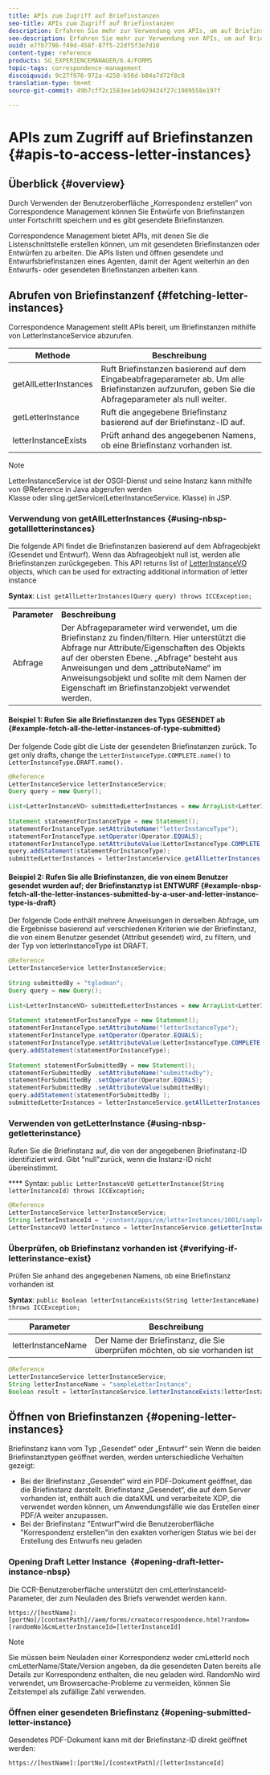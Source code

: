 ```yaml
---
title: APIs zum Zugriff auf Briefinstanzen
seo-title: APIs zum Zugriff auf Briefinstanzen
description: Erfahren Sie mehr zur Verwendung von APIs, um auf Briefinstanzen zuzugreifen.
seo-description: Erfahren Sie mehr zur Verwendung von APIs, um auf Briefinstanzen zuzugreifen.
uuid: e7fb7798-f49d-458f-87f5-22df5f3e7d10
content-type: reference
products: SG_EXPERIENCEMANAGER/6.4/FORMS
topic-tags: correspondence-management
discoiquuid: 9c27f976-972a-4250-b56d-b84a7d72f8c8
translation-type: tm+mt
source-git-commit: 49b7cff2c1583ee1eb929434f27c1989558e197f

---
```



# APIs zum Zugriff auf Briefinstanzen {#apis-to-access-letter-instances}

## Überblick {#overview}

Durch Verwenden der Benutzeroberfläche „Korrespondenz erstellen“ von Correspondence Management können Sie Entwürfe von Briefinstanzen unter Fortschritt speichern und es gibt gesendete Briefinstanzen.

Correspondence Management bietet APIs, mit denen Sie die Listenschnittstelle erstellen können, um mit gesendeten Briefinstanzen oder Entwürfen zu arbeiten. Die APIs listen und öffnen gesendete und Entwurfsbriefinstanzen eines Agenten, damit der Agent weiterhin an den Entwurfs- oder gesendeten Briefinstanzen arbeiten kann.

## Abrufen von Briefinstanzenf {#fetching-letter-instances}

Correspondence Management stellt APIs bereit, um Briefinstanzen mithilfe von LetterInstanceService abzurufen.

| Methode | Beschreibung |
|--- |--- |
| getAllLetterInstances | Ruft Briefinstanzen basierend auf dem Eingabeabfrageparameter ab. Um alle Briefinstanzen aufzurufen, geben Sie die Abfrageparameter als null weiter. |
| getLetterInstance | Ruft die angegebene Briefinstanz basierend auf der Briefinstanz-ID auf. |
| letterInstanceExists | Prüft anhand des angegebenen Namens, ob eine Briefinstanz vorhanden ist. |

>[!NOTE]
>
>LetterInstanceService ist der OSGI-Dienst und seine Instanz kann mithilfe von @Reference in Java abgerufen werden\
>Klasse oder sling.getService(LetterInstanceService. Klasse) in JSP.

### Verwendung von getAllLetterInstances {#using-nbsp-getallletterinstances}

Die folgende API findet die Briefinstanzen basierend auf dem Abfrageobjekt (Gesendet und Entwurf). Wenn das Abfrageobjekt null ist, werden alle Briefinstanzen zurückgegeben. This API returns list of [LetterInstanceVO](https://helpx.adobe.com/aem-forms/6-2/javadocs/com/adobe/icc/dbforms/obj/LetterInstanceVO.html) objects, which can be used for extracting additional information of letter instance

**Syntax**: `List getAllLetterInstances(Query query) throws ICCException;`

<table> 
 <tbody> 
  <tr> 
   <td><strong>Parameter</strong></td> 
   <td><strong>Beschreibung</strong></td> 
  </tr> 
  <tr> 
   <td>Abfrage</td> 
   <td>Der Abfrageparameter wird verwendet, um die Briefinstanz zu finden/filtern. Hier unterstützt die Abfrage nur Attribute/Eigenschaften des Objekts auf der obersten Ebene. „Abfrage“ besteht aus Anweisungen und dem „attributeName“ im Anweisungsobjekt und sollte mit dem Namen der Eigenschaft im Briefinstanzobjekt verwendet werden.<br />  </td> 
  </tr> 
 </tbody> 
</table>

#### Beispiel 1: Rufen Sie alle Briefinstanzen des Typs GESENDET ab {#example-fetch-all-the-letter-instances-of-type-submitted}

Der folgende Code gibt die Liste der gesendeten Briefinstanzen zurück. To get only drafts, change the `LetterInstanceType.COMPLETE.name()` to `LetterInstanceType.DRAFT.name().`

```java
@Reference
LetterInstanceService letterInstanceService;
Query query = new Query();
 
List<LetterInstanceVO> submittedLetterInstances = new ArrayList<LetterInstanceVO>();
 
Statement statementForInstanceType = new Statement();
statementForInstanceType.setAttributeName("letterInstanceType");
statementForInstanceType.setOperator(Operator.EQUALS);
statementForInstanceType.setAttributeValue(LetterInstanceType.COMPLETE.name());
query.addStatement(statementForInstanceType);
submittedLetterInstances = letterInstanceService.getAllLetterInstances(query);
```

#### Beispiel 2: Rufen Sie alle Briefinstanzen, die von einem Benutzer gesendet wurden auf; der Briefinstanztyp ist ENTWURF {#example-nbsp-fetch-all-the-letter-instances-submitted-by-a-user-and-letter-instance-type-is-draft}

Der folgende Code enthält mehrere Anweisungen in derselben Abfrage, um die Ergebnisse basierend auf verschiedenen Kriterien wie der Briefinstanz, die von einem Benutzer gesendet (Attribut gesendet) wird, zu filtern, und der Typ von letterInstanceType ist DRAFT.

```java
@Reference
LetterInstanceService letterInstanceService;
 
String submittedBy = "tglodman";
Query query = new Query();
 
List<LetterInstanceVO> submittedLetterInstances = new ArrayList<LetterInstanceVO>();
 
Statement statementForInstanceType = new Statement();
statementForInstanceType.setAttributeName("letterInstanceType");
statementForInstanceType.setOperator(Operator.EQUALS);
statementForInstanceType.setAttributeValue(LetterInstanceType.COMPLETE.name());
query.addStatement(statementForInstanceType);
 
Statement statementForSubmittedBy = new Statement();
statementForSubmittedBy .setAttributeName("submittedby");
statementForSubmittedBy .setOperator(Operator.EQUALS);
statementForSubmittedBy .setAttributeValue(submittedBy);
query.addStatement(statementForSubmittedBy );
submittedLetterInstances = letterInstanceService.getAllLetterInstances(query);
```

### Verwenden von getLetterInstance {#using-nbsp-getletterinstance}

Rufen Sie die Briefinstanz auf, die von der angegebenen Briefinstanz-ID identifiziert wird. Gibt &quot;null&quot;zurück, wenn die Instanz-ID nicht übereinstimmt.

**** Syntax: `public LetterInstanceVO getLetterInstance(String letterInstanceId) throws ICCException;`

```java
@Reference
LetterInstanceService letterInstanceService;
String letterInstanceId = "/content/apps/cm/letterInstances/1001/sampleLetterInstance";
LetterInstanceVO letterInstance = letterInstanceService.getLetterInstance(letterInstanceId );
```

### Überprüfen, ob Briefinstanz vorhanden ist {#verifying-if-letterinstance-exist}

Prüfen Sie anhand des angegebenen Namens, ob eine Briefinstanz vorhanden ist

**Syntax**: `public Boolean letterInstanceExists(String letterInstanceName) throws ICCException;`

| **Parameter** | **Beschreibung** |
|---|---|
| letterInstanceName | Der Name der Briefinstanz, die Sie überprüfen möchten, ob sie vorhanden ist |

```java
@Reference
LetterInstanceService letterInstanceService;
String letterInstanceName = "sampleLetterInstance";
Boolean result = letterInstanceService.letterInstanceExists(letterInstanceName );
```

## Öffnen von Briefinstanzen {#opening-letter-instances}

Briefinstanz kann vom Typ „Gesendet“ oder „Entwurf“ sein Wenn die beiden Briefinstanztypen geöffnet werden, werden unterschiedliche Verhalten gezeigt:

* Bei der Briefinstanz „Gesendet“ wird ein PDF-Dokument geöffnet, das die Briefinstanz darstellt. Briefinstanz „Gesendet“, die auf dem Server vorhanden ist, enthält auch die dataXML und verarbeitete XDP, die verwendet werden können, um Anwendungsfälle wie das Erstellen einer PDF/A weiter anzupassen.
* Bei der Briefinstanz &quot;Entwurf&quot;wird die Benutzeroberfläche &quot;Korrespondenz erstellen&quot;in den exakten vorherigen Status wie bei der Erstellung des Entwurfs neu geladen

### Opening Draft Letter Instance  {#opening-draft-letter-instance-nbsp}

Die CCR-Benutzeroberfläche unterstützt den cmLetterInstanceId-Parameter, der zum Neuladen des Briefs verwendet werden kann.

`https://[hostName]:[portNo]/[contextPath]//aem/forms/createcorrespondence.html?random=[randomNo]&cmLetterInstanceId=[letterInstanceId]`

>[!NOTE]
>
>Sie müssen beim Neuladen einer Korrespondenz weder cmLetterId noch cmLetterName/State/Version angeben, da die gesendeten Daten bereits alle Details zur Korrespondenz enthalten, die neu geladen wird. RandomNo wird verwendet, um Browsercache-Probleme zu vermeiden, können Sie Zeitstempel als zufällige Zahl verwenden.

### Öffnen einer gesendeten Briefinstanz {#opening-submitted-letter-instance}

Gesendetes PDF-Dokument kann mit der Briefinstanz-ID direkt geöffnet werden:

`https://[hostName]:[portNo]/[contextPath]/[letterInstanceId]`
